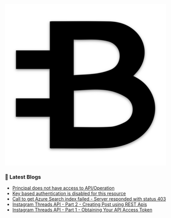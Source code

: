 
<img src="/images/logo.png" alt="logo">

### 📝 Latest Blogs
<!-- BLOG-POST-LIST:START -->
- [Principal does not have access to API/Operation](https://blogs.bitesinbyte.com//posts/principal-does-not-have-access-to-api-operation/)
- [Key based authentication is disabled for this resource](https://blogs.bitesinbyte.com//posts/key-based-authentication-is-disabled-for-this-resource/)
- [Call to get Azure Search index failed - Server responded with status 403](https://blogs.bitesinbyte.com//posts/call-to-get-azure-search-index-failed-server-responded-with-status-403/)
- [Instagram Threads API - Part 2 - Creating Post using REST Apis](https://blogs.bitesinbyte.com//posts/how-to-post-content-on-thread-using-api-part2/)
- [Instagram Threads API - Part 1 - Obtaining Your API Access Token](https://blogs.bitesinbyte.com//posts/how-to-post-content-on-thread-using-api-part1/)
<!-- BLOG-POST-LIST:END -->
